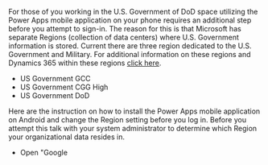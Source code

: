 For those of you working in the U.S. Government of DoD space utilizing the Power Apps mobile application on your phone requires an additional step before you attempt to sign-in.  The reason for this is that Microsoft has separate Regions (collection of data centers) where U.S. Government information is stored.  Current there are three region dedicated to the U.S. Government and Military. For additional information on these regions and Dynamics 365 within these regions [click here](https://docs.microsoft.com/en-us/power-platform/admin/microsoft-dynamics-365-government).
 - US Government GCC
 - US Government CGG High
 - US Government DoD

Here are the instruction on how to install the Power Apps mobile application on Android and change the Region setting before you log in.  Before you attempt this talk with your system administrator to determine which Region your organizational data resides in.

 - Open "Google 

<!--stackedit_data:
eyJoaXN0b3J5IjpbNTE4MTYyMTk4LDg5NjMzMzQ4OV19
-->